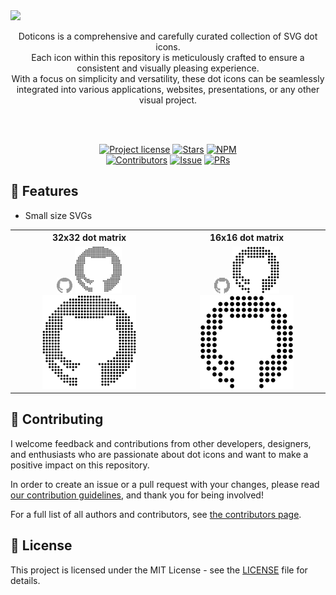 <img src="https://dev-to-uploads.s3.amazonaws.com/uploads/articles/5mmb7gnclrx8vi34sr8u.png"/>
<br />

<p align="center">
Doticons is a comprehensive and carefully curated collection of SVG dot icons.<br/>
Each icon within this repository is meticulously crafted to ensure a consistent and visually pleasing experience.<br/>
With a focus on simplicity and versatility, these dot icons can be seamlessly integrated into various applications, websites, presentations, or any other visual project.
</p>

<br /> 

<div align="center">
<br />

[![Project license](https://img.shields.io/github/license/eduardconstantin/doticons?style=flat-square)](LICENSE)
[![Stars](https://img.shields.io/github/stars/eduardconstantin/doticons?style=flat-square)](https://github.com/eduardconstantin/doticons/stargazers)
[![NPM](https://img.shields.io/npm/v/doticons?style=flat-square)](https://www.npmjs.com/package/doticons)
<br/>
[![Contributors](https://img.shields.io/github/contributors/eduardconstantin/doticons?style=flat-square)](https://github.com/eduardconstantin/doticons/graphs/contributors)
[![Issue](https://img.shields.io/github/issues/eduardconstantin/doticons?style=flat-square)](https://github.com/eduardconstantin/doticons/issues)
[![PRs](https://img.shields.io/github/issues-pr/eduardconstantin/doticons?style=flat-square)](https://github.com/eduardconstantin/doticons/pulls)

</div>

## 🌟 Features

- Small size SVGs
<table>
    <tr>
      <th>32x32 dot matrix</th>
      <th>16x16 dot matrix</th>
    </tr>
    <tr>
      <td valign="center" align="center" >
        <img width="25px" src="https://github.com/eduardconstantin/doticons/blob/main/icons/32/github.svg"/>
        <img width="75px" src="https://github.com/eduardconstantin/doticons/blob/main/icons/32/github.svg"/>
        <img width="150px" src="https://github.com/eduardconstantin/doticons/blob/main/icons/32/github.svg"/>
      </td>
      <td valign="center" align="center">
        <img width="25px" src="https://github.com/eduardconstantin/doticons/blob/main/icons/16/github.svg"/>
        <img width="75px" src="https://github.com/eduardconstantin/doticons/blob/main/icons/16/github.svg"/>
        <img width="150px" src="https://github.com/eduardconstantin/doticons/blob/main/icons/16/github.svg"/>
      </td>
    </tr>
</table>

## 👥 Contributing

I welcome feedback and contributions from other developers, designers, and enthusiasts who are passionate about dot icons and want to make a positive impact on this repository.

In order to create an issue or a pull request with your changes, please read
[our contribution guidelines](CONTRIBUTING.md), and thank you for being involved!

For a full list of all authors and contributors, see
[the contributors page](https://github.com/eduardconstantin/doticons/contributors).

## 📜 License

This project is licensed under the MIT License - see the [LICENSE](LICENSE) file for details.
